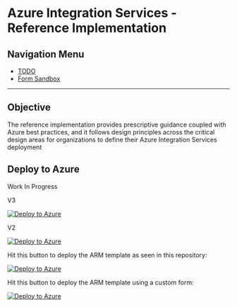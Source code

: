 # Azure Integration Services - Reference Implementation

## Navigation Menu

* [TODO](https://github.com/jason-affinus/caf-ais/wiki/Todo)
* [Form Sandbox](https://portal.azure.com/#view/Microsoft_Azure_CreateUIDef/FormSandboxBlade)

---

## Objective

The reference implementation provides prescriptive guidance coupled with Azure best practices, and it follows design principles across the critical design areas for organizations to define their Azure Integration Services deployment

## Deploy to Azure

Work In Progress

V3

[![Deploy to Azure](https://aka.ms/deploytoazurebutton)](https://portal.azure.com/#create/Microsoft.Template/uri/https%3A%2F%2Fstgjhcaf.z33.web.core.windows.net%2Fcaf-ais%2Fmain%2Fsrc%2Finfra%2Fias%2Fdeployment.json)

V2 

[![Deploy to Azure](https://aka.ms/deploytoazurebutton)](https://portal.azure.com/#create/Microsoft.Template/uri/https%3A%2F%2Fraw.githubusercontent.com%2Fjason-affinus%2Fcaf-ais%2Fmain%2Fsrc%2Finfra%2Fias%2Fdeployment.json)


Hit this button to deploy the ARM template as seen in this repository:

[![Deploy to Azure](https://aka.ms/deploytoazurebutton)](https://portal.azure.com/#create/Microsoft.Template/uri/https%3A%2F%2Fraw.githubusercontent.com%2Fjason-affinus%2Fcaf-ais%2Fmain%2Fsrc%2Finfra%2Fias%2Fias.template.json)

Hit this button to deploy the ARM template using a custom form:

[![Deploy to Azure](https://aka.ms/deploytoazurebutton)](https://portal.azure.com/#view/Microsoft_Azure_CreateUIDef/CustomDeploymentBlade/uri/https%3A%2F%2Fraw.githubusercontent.com%2Fjason-affinus%2Fcaf-ais%2Fmain%2Fsrc%2Finfra%2Fias%2Fias.template.json/uiFormDefinitionUri/https%3A%2F%2Fraw.githubusercontent.com%2Fjason-affinus%2Fcaf-ais%2Fmain%2Fsrc%2Finfra%2Fias%2Fformspec.json)